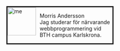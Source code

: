 <div class="byline" style="display: block; border-style: solid; width: 55%;">
<img src="img/me-small.jpg" alt="me" style="float:left; margin-right: 10px; height:75px;">
<p style="float:left;">
<p style="margin-left: 2px;">
Morris Andersson<br>
Jag studerar för närvarande webbprogrammering vid BTH campus Karlskrona.
</p></p></div>
